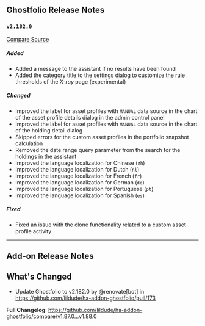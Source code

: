 ## Ghostfolio Release Notes

### [`v2.182.0`](https://redirect.github.com/ghostfolio/ghostfolio/blob/HEAD/CHANGELOG.md#21820---2025-07-16)

[Compare Source](https://redirect.github.com/ghostfolio/ghostfolio/compare/2.181.0...2.182.0)

##### Added

- Added a message to the assistant if no results have been found
- Added the category title to the settings dialog to customize the rule thresholds of the *X-ray* page (experimental)

##### Changed

- Improved the label for asset profiles with `MANUAL` data source in the chart of the asset profile details dialog in the admin control panel
- Improved the label for asset profiles with `MANUAL` data source in the chart of the holding detail dialog
- Skipped errors for the custom asset profiles in the portfolio snapshot calculation
- Removed the date range query parameter from the search for the holdings in the assistant
- Improved the language localization for Chinese (`zh`)
- Improved the language localization for Dutch (`nl`)
- Improved the language localization for French (`fr`)
- Improved the language localization for German (`de`)
- Improved the language localization for Portuguese (`pt`)
- Improved the language localization for Spanish (`es`)

##### Fixed

- Fixed an issue with the clone functionality related to a custom asset profile activity

---

## Add-on Release Notes




## What's Changed
* Update Ghostfolio to v2.182.0 by @renovate[bot] in https://github.com/lildude/ha-addon-ghostfolio/pull/173


**Full Changelog**: https://github.com/lildude/ha-addon-ghostfolio/compare/v1.87.0...v1.88.0
